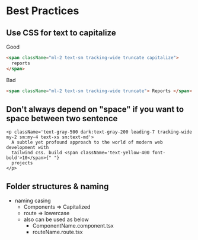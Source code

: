 # Best Practices

## Use CSS for text to capitalize

Good

```html
<span className="ml-2 text-sm tracking-wide truncate capitalize">
  reports
</span>
```

Bad

```html
<span className="ml-2 text-sm tracking-wide truncate"> Reports </span>
```

## Don't always depend on "space" if you want to space between two sentence


```tsx
<p className='text-gray-500 dark:text-gray-200 leading-7 tracking-wide my-2 sm:my-4 text-xs sm:text-md'>
  A subtle yet profound approach to the world of modern web development with
  tailwind css. build <span className='text-yellow-400 font-bold'>10</span>{" "}
  projects
</p>
```

## Folder structures & naming

- naming casing
  - Components => Capitalized
  - route => lowercase
  - also can be used as below
    - ComponentName.component.tsx
    - routeName.route.tsx
